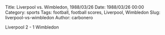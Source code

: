 Title: Liverpool vs. Wimbledon, 1988/03/26
Date: 1988/03/26 00:00
Category: sports
Tags: football, football scores, Liverpool, Wimbledon
Slug: liverpool-vs-wimbledon
Author: carbonero


Liverpool 2 - 1 Wimbledon
